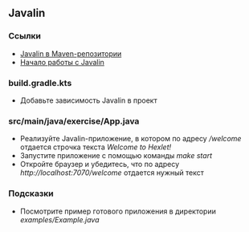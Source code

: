 
## Javalin

### Ссылки

* [Javalin в Maven-репозитории](https://mvnrepository.com/artifact/io.javalin/javalin/5.6.1)
* [Начало работы с Javalin](https://javalin.io/documentation#getting-started)

### build.gradle.kts

* Добавьте зависимость Javalin в проект

### src/main/java/exercise/App.java

* Реализуйте Javalin-приложение, в котором по адресу */welcome* отдается строчка текста *Welcome to Hexlet!*
* Запустите приложение с помощью команды *make start*
* Откройте браузер и убедитесь, что по адресу *http://localhost:7070/welcome* отдается нужный текст

### Подсказки

* Посмотрите пример готового приложения в директории *examples/Example.java*
